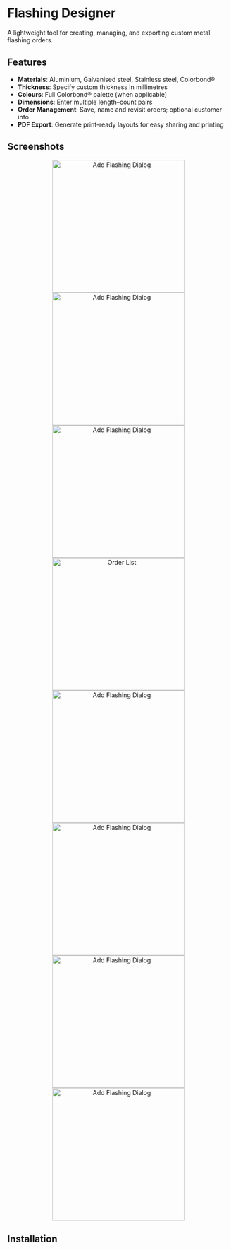 # Flashing Designer


A lightweight tool for creating, managing, and exporting custom metal flashing orders.

## Features

- **Materials**: Aluminium, Galvanised steel, Stainless steel, Colorbond®  
- **Thickness**: Specify custom thickness in millimetres  
- **Colours**: Full Colorbond® palette (when applicable)  
- **Dimensions**: Enter multiple length–count pairs  
- **Order Management**: Save, name and revisit orders; optional customer info  
- **PDF Export**: Generate print-ready layouts for easy sharing and printing  

## Screenshots

<p align="center">  
  <img src="docs/Screenshot_20250713_172703.jpg" alt="Add Flashing Dialog" width="300" />
  <img src="docs/Screenshot_20250713_172710.jpg" alt="Add Flashing Dialog" width="300" />
  <img src="docs/Screenshot_20250713_172719.jpg" alt="Add Flashing Dialog" width="300" />
  <img src="docs/Screenshot_20250713_163801.jpg" alt="Order List" width="300" />
  <img src="docs/Screenshot_20250713_172518.jpg" alt="Add Flashing Dialog" width="300" />
  <img src="docs/Screenshot_20250713_172631.jpg" alt="Add Flashing Dialog" width="300" />
  <img src="docs/Screenshot_20250713_172723.jpg" alt="Add Flashing Dialog" width="300" />
  <img src="docs/Screenshot_20250713_172741_Drive.jpg" alt="Add Flashing Dialog" width="300" />
</p>

## Installation
